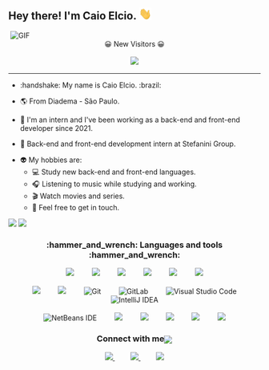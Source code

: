 <h2> Hey there! I'm Caio Elcio. <img src="https://raw.githubusercontent.com/devSouvik/devSouvik/master/Hi.gif" width="25"></h2>
<img align="right" alt="GIF" src="https://academy.vcsis.com.br/wp-content/uploads/2014/10/post-perfeito.gif" width="500"/>
<p align="center">
  😀 New Visitors 😀
   <br><br>
   <img alingn="center" src="https://profile-counter.glitch.me/Caio-Elcio/count.svg"/>
 
   ********************
 </p>
 
 - <p>:handshake: My name is Caio Elcio. :brazil:</p>
- <p>🌎 From Diadema - São Paulo.</p>
- <p>🤵 I'm an intern and I've been working as a back-end and front-end developer since 2021.</p>
- <p>🤵 Back-end and front-end development intern at Stefanini Group.</p>
- 👽 My hobbies are:
  - 💻 Study new back-end and front-end languages.
  - 🎧 Listening to music while studying and working.
  - 🎬 Watch movies and series.
  - 💬 Feel free to get in touch.

<div>
  <img height="150em" src="https://github-readme-stats.vercel.app/api?username=Caio-Elcio&show_icons=true&theme=dracula&include_all_commits=true&count_private=true"/>
  <img height="150em" src="https://github-readme-stats.vercel.app/api/top-langs/?username=Caio-Elcio&layout=compact&langs_count=16&theme=dracula"/>
</div>

<div align="center">
  <h3 align="center">:hammer_and_wrench: Languages and tools :hammer_and_wrench:</h3>
</div>

<p align="center">
    <img src="https://img.shields.io/badge/HTML5-E34F26?style=for-the-badge&logo=html5&logoColor=white">
    &nbsp;&nbsp;&nbsp;&nbsp;&nbsp;&nbsp;&nbsp;
    <img src="https://img.shields.io/badge/CSS3-1572B6?style=for-the-badge&logo=css3&logoColor=white">
    &nbsp;&nbsp;&nbsp;&nbsp;&nbsp;&nbsp;&nbsp;
    <img src="https://img.shields.io/badge/JavaScript-323330?style=for-the-badge&logo=javascript&logoColor=F7DF1E">
    &nbsp;&nbsp;&nbsp;&nbsp;&nbsp;&nbsp;&nbsp;
    <img src="https://img.shields.io/badge/Java-ED8B00?style=for-the-badge&logo=java&logoColor=white">
    &nbsp;&nbsp;&nbsp;&nbsp;&nbsp;&nbsp;&nbsp;
    <img src="https://img.shields.io/badge/Amazon_AWS-%23FF9900?style=for-the-badge&logo=amazon-aws&logoColor=white">
    &nbsp;&nbsp;&nbsp;&nbsp;&nbsp;&nbsp;&nbsp;
    <img src="https://img.shields.io/badge/azure-%230072C6.svg?style=for-the-badge&logo=azure-devops&logoColor=white"> <br> <br>
    &nbsp;&nbsp;&nbsp;&nbsp;&nbsp;&nbsp;&nbsp;
    <img src="https://img.shields.io/badge/PostgreSQL-316192?style=for-the-badge&logo=postgresql&logoColor=white">
    &nbsp;&nbsp;&nbsp;&nbsp;&nbsp;&nbsp;&nbsp;
    <img src="https://img.shields.io/badge/MySQL-00000F?style=for-the-badge&logo=mysql&logoColor=white">
    &nbsp;&nbsp;&nbsp;&nbsp;&nbsp;&nbsp;&nbsp;
    <img alt="Git" src="https://img.shields.io/badge/git-%23F05033.svg?style=for-the-badge&logo=git&logoColor=white">
    &nbsp;&nbsp;&nbsp;&nbsp;&nbsp;&nbsp;&nbsp;
    <img alt="GitLab" src="https://img.shields.io/badge/gitlab-%23181717.svg?style=for-the-badge&logo=gitlab&logoColor=white">
    &nbsp;&nbsp;&nbsp;&nbsp;&nbsp;&nbsp;&nbsp;
    <img alt="Visual Studio Code" src="https://img.shields.io/badge/VSCode-0078d7.svg?style=for-the-badge&logo=visual-studio-code&logoColor=white">
    &nbsp;&nbsp;&nbsp;&nbsp;&nbsp;&nbsp;&nbsp;
    <img alt="IntelliJ IDEA" src="https://img.shields.io/badge/IntelliJ IDEA-FF0083.svg?style=for-the-badge&logo=intellij-idea&logoColor=white"> <br> <br>
    &nbsp;&nbsp;&nbsp;&nbsp;&nbsp;&nbsp;&nbsp;
    <img alt="NetBeans IDE" src="https://img.shields.io/badge/NetBeans IDE-747900.svg?style=for-the-badge&logo=apache-netbeans-ide&logoColor=white">
    &nbsp;&nbsp;&nbsp;&nbsp;&nbsp;&nbsp;&nbsp;
    <img src="https://img.shields.io/badge/Windows-0078D6?style=for-the-badge&logo=windows&logoColor=white">
    &nbsp;&nbsp;&nbsp;&nbsp;&nbsp;&nbsp;&nbsp;
    <img src="https://img.shields.io/badge/Linux-FCC624?style=for-the-badge&logo=linux&logoColor=black">
    &nbsp;&nbsp;&nbsp;&nbsp;&nbsp;&nbsp;&nbsp;
    <img src="https://img.shields.io/badge/Ubuntu-E95420?style=for-the-badge&logo=ubuntu&logoColor=white">
    &nbsp;&nbsp;&nbsp;&nbsp;&nbsp;&nbsp;&nbsp;
    <img src="https://img.shields.io/badge/Figma-F24E1E?style=for-the-badge&logo=figma&logoColor=white">
    &nbsp;&nbsp;&nbsp;&nbsp;&nbsp;&nbsp;&nbsp;
    <img src="https://img.shields.io/badge/Postman-FF6C37?style=for-the-badge&logo=Postman&logoColor=white">
    &nbsp;&nbsp;&nbsp;&nbsp;&nbsp;&nbsp;&nbsp;
</p>

<div align="center">
  <h3 align="center">Connect with me<img align="center" src="https://github.com/rajput2107/rajput2107/blob/master/Assets/Handshake.gif" height="33px" /></h3>
</div>

<p align="center">
    <a href="https://github.com/Caio-Elcio">
        <img  src="https://img.shields.io/badge/github-%23100000.svg?&style=for-the-badge&logo=github&logoColor=white&link=mailto:https://github.com/Caio-Elcio">
    </a>
    &nbsp;&nbsp;&nbsp;&nbsp;&nbsp;&nbsp;&nbsp;
   <a href="mailto:eloyduartecaio@gmail.com">
        <img src="https://img.shields.io/badge/gmail-F82020?&style=for-the-badge&logo=gmail&logoColor=white&link=mailto:eloyduartecaio@gmail.com">
    </a>
    &nbsp;&nbsp;&nbsp;&nbsp;&nbsp;&nbsp;&nbsp;
    <a href="https://www.linkedin.com/in/caio-elcio-733426204?lipi=urn%3Ali%3Apage%3Ad_flagship3_profile_view_base_contact_details%3BHl9x65e5Rs6%2BcNhh9Sfcdg%3D%3D">
        <img src="https://img.shields.io/badge/linkedin-%230077B5.svg?&style=for-the-badge&logo=linkedin&logoColor=white&link=mailto:https://www.linkedin.com/in/caio-elcio-733426204?lipi=urn%3Ali%3Apage%3Ad_flagship3_profile_view_base_contact_details%3BOa8gs2CqTOaxCJJZjGtaRQ%3D%3D">
    </a>
</p>
